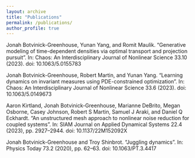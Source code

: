 ```yaml
---
layout: archive
title: "Publications"
permalink: /publications/
author_profile: true
---
```


Jonah Botvinick-Greenhouse, Yunan Yang, and Romit Maulik. “Generative modeling of time-dependent densities via optimal transport and projection pursuit”. In: Chaos: An Interdisciplinary Journal of Nonlinear Science 33.10 (2023). doi: 10.1063/5.0155783

Jonah Botvinick-Greenhouse, Robert Martin, and Yunan Yang. “Learning dynamics on invariant measures
using PDE-constrained optimization”. In: Chaos: An Interdisciplinary Journal of Nonlinear Science 33.6 (2023). doi: 10.1063/5.0149673

Aaron Kirtland, Jonah Botvinick-Greenhouse, Marianne DeBrito, Megan Osborne, Casey Johnson, Robert
S Martin, Samuel J Araki, and Daniel Q Eckhardt. “An unstructured mesh approach to nonlinear noise reduction for coupled systems”. In: SIAM Journal on Applied Dynamical Systems 22.4 (2023), pp. 2927–2944. doi: 10.1137/22M152092X

Jonah Botvinick-Greenhouse and Troy Shinbrot. “Juggling dynamics”. In: Physics Today 73.2 (2020),
pp. 62–63. doi: 10.1063/PT.3.4417
